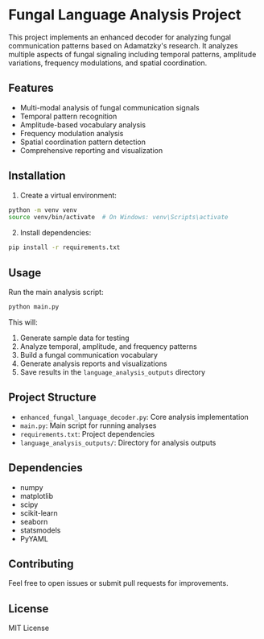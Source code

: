 # Fungal Language Analysis Project

This project implements an enhanced decoder for analyzing fungal communication patterns based on Adamatzky's research. It analyzes multiple aspects of fungal signaling including temporal patterns, amplitude variations, frequency modulations, and spatial coordination.

## Features

- Multi-modal analysis of fungal communication signals
- Temporal pattern recognition
- Amplitude-based vocabulary analysis
- Frequency modulation analysis
- Spatial coordination pattern detection
- Comprehensive reporting and visualization

## Installation

1. Create a virtual environment:
```bash
python -m venv venv
source venv/bin/activate  # On Windows: venv\Scripts\activate
```

2. Install dependencies:
```bash
pip install -r requirements.txt
```

## Usage

Run the main analysis script:
```bash
python main.py
```

This will:
1. Generate sample data for testing
2. Analyze temporal, amplitude, and frequency patterns
3. Build a fungal communication vocabulary
4. Generate analysis reports and visualizations
5. Save results in the `language_analysis_outputs` directory

## Project Structure

- `enhanced_fungal_language_decoder.py`: Core analysis implementation
- `main.py`: Main script for running analyses
- `requirements.txt`: Project dependencies
- `language_analysis_outputs/`: Directory for analysis outputs

## Dependencies

- numpy
- matplotlib
- scipy
- scikit-learn
- seaborn
- statsmodels
- PyYAML

## Contributing

Feel free to open issues or submit pull requests for improvements.

## License

MIT License 